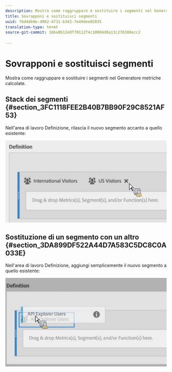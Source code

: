 ```yaml
---
description: Mostra come raggruppare e sostituire i segmenti nel Generatore metriche calcolate.
title: Sovrapponi e sostituisci segmenti
uuid: f6d4db9e-d982-4731-b342-7e49dee02035
translation-type: tm+mt
source-git-commit: 16ba0b12e0f70112f4c10804d0a13c278388ecc2

---
```



# Sovrapponi e sostituisci segmenti

Mostra come raggruppare e sostituire i segmenti nel Generatore metriche calcolate.

## Stack dei segmenti {#section_3FC1118FEE2B40B7BB90F29C8521AF53}

Nell'area di lavoro Definizione, rilascia il nuovo segmento accanto a quello esistente:

![](assets/cm_stack_seg.png)

## Sostituzione di un segmento con un altro {#section_3DA899DF522A44D7A583C5DC8C0A033E}

Nell'area di lavoro Definizione, aggiungi semplicemente il nuovo segmento a quello esistente:

![](assets/cm_replace_seg.png)

